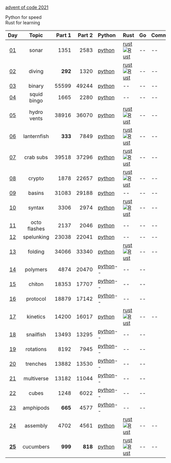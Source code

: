 [advent of code 2021](https://adventofcode.com/)

Python for speed  
Rust for learning  


| Day | Topic | Part 1 | Part 2 | Python | Rust | Go | Comments |
|:---:|:---:|---:|---:|:---|:---|:---|:---|
|[01](https://adventofcode.com/2021/day/1)|sonar|1351|2583|[python]((python/01.py))|[rust](rust/day01/src/lib.rs) [![Rust](https://github.com/kelseyduffy/aoc-2021/actions/workflows/rust_day01.yml/badge.svg)](https://github.com/kelseyduffy/aoc-2021/actions/workflows/rust_day01.yml)|--|--|
|[02](https://adventofcode.com/2021/day/2)|diving|__292__|1320|[python](python/02.py)|[rust](rust/day02/src/lib.rs) [![Rust](https://github.com/kelseyduffy/aoc-2021/actions/workflows/rust_day02.yml/badge.svg)](https://github.com/kelseyduffy/aoc-2021/actions/workflows/rust_day02.yml)|--|--|
|[03](https://adventofcode.com/2021/day/3)|binary|55599|49244|[python](python/03.py)|--|--|--|
|[04](https://adventofcode.com/2021/day/4)|squid bingo|1665|2280|[python](python/04.py)|--|--|--|
|[05](https://adventofcode.com/2021/day/5)|hydro vents|38916|36070|[python](python/05.py)|[rust](rust/day05/src/lib.rs) [![Rust](https://github.com/kelseyduffy/aoc-2021/actions/workflows/rust_day05.yml/badge.svg)](https://github.com/kelseyduffy/aoc-2021/actions/workflows/rust_day05.yml)|--|--|
|[06](https://adventofcode.com/2021/day/6)|lanternfish|__333__|7849|[python](python/06.py)|[rust](rust/day06/src/lib.rs) [![Rust](https://github.com/kelseyduffy/aoc-2021/actions/workflows/rust_day06.yml/badge.svg)](https://github.com/kelseyduffy/aoc-2021/actions/workflows/rust_day06.yml)|--|--|
|[07](https://adventofcode.com/2021/day/7)|crab subs|39518|37296|[python](python/07.py)|[rust](rust/day07/src/lib.rs) [![Rust](https://github.com/kelseyduffy/aoc-2021/actions/workflows/rust_day07.yml/badge.svg)](https://github.com/kelseyduffy/aoc-2021/actions/workflows/rust_day07.yml)|--|--|
|[08](https://adventofcode.com/2021/day/8)|crypto|1878|22657|[python](python/08.py)|[rust](rust/day08/src/lib.rs) [![Rust](https://github.com/kelseyduffy/aoc-2021/actions/workflows/rust_day08.yml/badge.svg)](https://github.com/kelseyduffy/aoc-2021/actions/workflows/rust_day08.yml)|--|--|
|[09](https://adventofcode.com/2021/day/9)|basins|31083|29188|[python](python/09.py)|--|--|--|
|[10](https://adventofcode.com/2021/day/10)|syntax|3306|2974|[python](python/10.py)|[rust](rust/day10/src/lib.rs) [![Rust](https://github.com/kelseyduffy/aoc-2021/actions/workflows/rust_day10.yml/badge.svg)](https://github.com/kelseyduffy/aoc-2021/actions/workflows/rust_day10.yml)|--|--|
|[11](https://adventofcode.com/2021/day/11)|octo flashes|2137|2046|[python](python/11.py)|--|--|--|
|[12](https://adventofcode.com/2021/day/12)|spelunking|23038|22041|[python](python/12.py)|--|--|--|
|[13](https://adventofcode.com/2021/day/13)|folding|34066|33340|[python](python/13.py)|[rust](rust/day13/src/lib.rs) [![Rust](https://github.com/kelseyduffy/aoc-2021/actions/workflows/rust_day13.yml/badge.svg)](https://github.com/kelseyduffy/aoc-2021/actions/workflows/rust_day13.yml)|--|--|
|[14](https://adventofcode.com/2021/day/14)|polymers|4874|20470|[python](python/14.py)--|--|--|
|[15](https://adventofcode.com/2021/day/15)|chiton|18353|17707|[python](python/15.py)--|--|--|
|[16](https://adventofcode.com/2021/day/16)|protocol|18879|17142|[python](python/16.py)--|--|--|
|[17](https://adventofcode.com/2021/day/17)|kinetics|14200|16017|[python](python/17.py)|[rust](rust/day17/src/lib.rs) [![Rust](https://github.com/kelseyduffy/aoc-2021/actions/workflows/rust_day17.yml/badge.svg)](https://github.com/kelseyduffy/aoc-2021/actions/workflows/rust_day17.yml)|--|--|
|[18](https://adventofcode.com/2021/day/18)|snailfish|13493|13295|[python](python/18.py)--|--|--|
|[19](https://adventofcode.com/2021/day/19)|rotations|8192|7945|[python](python/19.py)--|--|--|
|[20](https://adventofcode.com/2021/day/20)|trenches|13882|13530|[python](python/20.py)--|--|--|
|[21](https://adventofcode.com/2021/day/21)|multiverse|13182|11044|[python](python/21.py)--|--|--|
|[22](https://adventofcode.com/2021/day/22)|cubes|1248|6022|[python](python/22.py)--|--|--|
|[23](https://adventofcode.com/2021/day/23)|amphipods|__665__|4577|[python](python/23.py)--|--|--|
|[24](https://adventofcode.com/2021/day/24)|assembly|4702|4561|[python](python/24.py)|[rust](rust/day24/src/lib.rs) [![Rust](https://github.com/kelseyduffy/aoc-2021/actions/workflows/rust_day24.yml/badge.svg)](https://github.com/kelseyduffy/aoc-2021/actions/workflows/rust_day24.yml)|--|--|
|[__25__](https://adventofcode.com/2021/day/25)|cucumbers|__999__|__818__|[python](python/25.py)|[rust](rust/day25/src/lib.rs) [![Rust](https://github.com/kelseyduffy/aoc-2021/actions/workflows/rust_day25.yml/badge.svg)](https://github.com/kelseyduffy/aoc-2021/actions/workflows/rust_day25.yml)|--|--|
